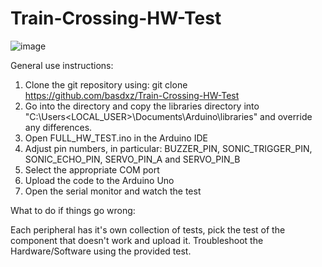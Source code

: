 # Train-Crossing-HW-Test

![image](https://user-images.githubusercontent.com/5740991/113876901-178bac80-97b0-11eb-9599-59670538ccd8.png)

General use instructions:

1. Clone the git repository using: git clone https://github.com/basdxz/Train-Crossing-HW-Test
2. Go into the directory and copy the libraries directory into "C:\Users\<LOCAL_USER>\Documents\Arduino\libraries" and override any differences.
3. Open FULL_HW_TEST.ino in the Arduino IDE
4. Adjust pin numbers, in particular: BUZZER_PIN, SONIC_TRIGGER_PIN, SONIC_ECHO_PIN, SERVO_PIN_A and SERVO_PIN_B
5. Select the appropriate COM port
6. Upload the code to the Arduino Uno
7. Open the serial monitor and watch the test

What to do if things go wrong:

Each peripheral has it's own collection of tests, pick the test of the component that doesn't work and upload it.
Troubleshoot the Hardware/Software using the provided test.
